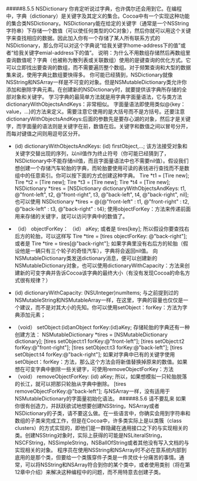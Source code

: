 #####8.5.5 NSDictionary
你肯定听说过字典，也许偶尔还会用到它。在编程中，字典（dictionary）是关键字及其定义的集合。Cocoa中有一个实现这种功能的集合类NSDictionary。NSDictionary能在给定的关键字（通常是一个NSString字符串）下存储一个数值（可以使任何类型的OC对象），然后你就可以用这个关键字来查找相应的数据。因此加入你有一个存储了某人所有联系方式的NSDictionary，那么你可以对这个字典说“给我关键字home-address下的值”或者“给我关键字emial-address下的值”。
说明：为什么不用数组存储然后再数组里查询数值呢？字典（也被称为散列表或关联数组）使用的是键查询的优化方式。它可以立即找出要查询的数组，而不需要遍历整个数组。对于频繁查询和大型的数据集来说，使用字典比数组要快得多。
你可能已经猜到，NSDictionary就像NSString和NSArray一样是不可变的对象。但是NSMutableDictionary类允许你添加和删除字典元素。在创建新的NSDictionary时，就要提供该字典所存储的全部对象和关键字。
学习字典的最简单方法就是用字典字面量语法，它与类方法dictionaryWithObjectsAndKeys：非常相似。
字面量语法即使用类似@{key：value，...}的方法来定义。需要注意它使用的是大括号而不是方括号。还要注意dictionaryWithObjectsAndKeys:后面的参数先是要存心湖的对象，然后才是关键字，而字面量的语法则是关键字在前，数值在后。关键字和数值之间以冒号分开，而每对键值之间则用逗号区分开。
+ (id) dictionaryWithObjectsAndKeys: (id) firstObject,...;
该方法接受对象和关键字交替出现的序列，以nil值作为终止符号（你可能已经猜到了，NSDictionary中不能存储nil值，而且字面量语法中也不需要nil值）。假设我们想创建一个存储汽车轮胎的字典，而轮胎要使用可读的表钱进行查找而不是数组中的任意索引。你可以按下面的方式创建这种字典。
Tire *t1 = [Tire new];
Tire *t2 = [Tire new];
Tire *t3 = [Tire new];
Tire *t4 = [Tire new];
NSDictionary *tires = [NSDictionary dictionaryWithObjectsAndKeys: t1,
@"front-left", t2, @"front-right", t3, @"back-left", t4, @"back-right", nil];
也可以使用
NSDictionary *tires = @{@"front-left" : t1, @"front-right" : t2, @"back-left" : t3,
@"back-right" : t4};
使用objectForKey：方法来传递前面用来存储的关键字，就可以访问字典中的数值了。
- （id） objectForKey： （id） aKey;
或者是
tires[key];
所以假设你要查找右后方的轮胎，可以这样写
Tire *tire = [tires objectForKey: @"back-right"];
或者是
Tire *tire = tires[@"back-right"];
如果字典里没有右后方的轮胎（假设他是一辆只有三个轮子的奇怪汽车），字典将会返回nil值。
向NSMutableDictionary类发送dictionary消息，便可以创建新的NSMutableDictionary对象，也可以使用dictionaryWithCapacity：方法来创建新的可变字典并告诉Cocoa该字典的最终大小（有没有发现Cocoa的命名方式很有规律？）
+ (id) dictionaryWithCapacity: (NSUInteger)numItems;
与之前提到过的NSMutableString和NSMutableArray一样，在这里，字典的容量也仅仅是一个建议，而不是对其大小的先知。你可以使用setObject：forKey：方法为字典添加元素；
- （void） setObject:(id)anObject forKey:(id)aKey;
存储轮胎的字典还有一种创建方法：
NSMutableDictionary *tires = [NSMutableDictionary dictionary];
[tires setObject:t1 forKey:@"front-left"];
[tires setObject:t2 forKey:@"front-right"];
[tires setObject:t3 forKey:@"back-left"];
[tires setObject:t4 forKey:@"back-right"];
如果对字典中已有的关键字使用setObject：forKey：方法，那么这个方法会将新值替换掉原来的数值。如果想在可变字典中删除一些关键字，可使用removeObjectForKey：方法
- （void） removeObjectForKey: (id) aKey;
所以，如果想模拟一只轮胎脱落的长江，就可以把那只轮胎从字典中删除。
[tires removeObjectForKey:@"back-left"];
与NSArray一样，没有适用于NSMutableDictionary的字面量初始化语法。
#####8.5.6 请不要乱来
如果你很有创造力，并跃跃欲试地想要创建NSString，NSArray或者NSDictionary的子类，请不要这么做。在一些语言中，你确实会用到字符串和数组的子类来完成工作，但是在Cocoa中，许多类实际上是以类簇（class clusters）的方式实现的，即他们是一群隐藏在通用接口之下的与实现相关的类。创建NSString对象时，实际上获得的可能是NSLiteralString，NSCFString，NSSimpleString，NSBallOfString或者其他没有写入文档的与实现相关的对象。
程序员在使用NSString和NSArray时不必在意系统内部到底用的是那个类，但要给一个类簇穿件子类是一件灵纹十分痛苦的事情。通常，可以将NSString和NSArray符合到你的某个类中，或者使用类别（将在第12章中介绍）来解决这种编程中的问题，而不用特意去创建子类。
